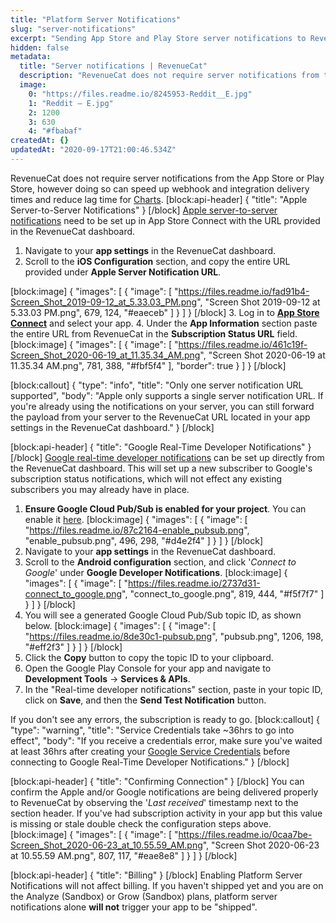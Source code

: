 ```yaml
---
title: "Platform Server Notifications"
slug: "server-notifications"
excerpt: "Sending App Store and Play Store server notifications to RevenueCat"
hidden: false
metadata: 
  title: "Server notifications | RevenueCat"
  description: "RevenueCat does not require server notifications from the App Store or Play Store, however doing so can speed up webhook and integration delivery times and reduce lag time for Charts."
  image: 
    0: "https://files.readme.io/8245953-Reddit__E.jpg"
    1: "Reddit – E.jpg"
    2: 1200
    3: 630
    4: "#fbabaf"
createdAt: {}
updatedAt: "2020-09-17T21:00:46.534Z"
---
```

RevenueCat does not require server notifications from the App Store or Play Store, however doing so can speed up webhook and integration delivery times and reduce lag time for [Charts](doc:charts).
[block:api-header]
{
  "title": "Apple Server-to-Server Notifications"
}
[/block]
[Apple server-to-server notifications](https://developer.apple.com/documentation/storekit/in-app_purchase/enabling_server-to-server_notifications) need to be set up in App Store Connect with the URL provided in the RevenueCat dashboard.

1. Navigate to your **app settings** in the RevenueCat dashboard.
2. Scroll to the **iOS Configuration** section, and copy the entire URL provided under **Apple Server Notification URL**.

[block:image]
{
  "images": [
    {
      "image": [
        "https://files.readme.io/fad91b4-Screen_Shot_2019-09-12_at_5.33.03_PM.png",
        "Screen Shot 2019-09-12 at 5.33.03 PM.png",
        679,
        124,
        "#eaeceb"
      ]
    }
  ]
}
[/block]
3. Log in to **[App Store Connect](https://appstoreconnect.apple.com/)** and select your app.
4. Under the **App Information** section paste the entire URL from RevenueCat in the **Subscription Status URL** field.
[block:image]
{
  "images": [
    {
      "image": [
        "https://files.readme.io/461c19f-Screen_Shot_2020-06-19_at_11.35.34_AM.png",
        "Screen Shot 2020-06-19 at 11.35.34 AM.png",
        781,
        388,
        "#fbf5f4"
      ],
      "border": true
    }
  ]
}
[/block]

[block:callout]
{
  "type": "info",
  "title": "Only one server notification URL supported",
  "body": "Apple only supports a single server notification URL. If you're already using the notifications on your server, you can still forward the payload from your server to the RevenueCat URL located in your app settings in the RevenueCat dashboard."
}
[/block]

[block:api-header]
{
  "title": "Google Real-Time Developer Notifications"
}
[/block]
[Google real-time developer notifications](https://developer.android.com/google/play/billing/realtime_developer_notifications) can be set up directly from the RevenueCat dashboard. This will set up a new subscriber to Google's subscription status notifications, which will not effect any existing subscribers you may already have in place.

1. **Ensure Google Cloud Pub/Sub is enabled for your project**. You can enable it [here](https://console.cloud.google.com/flows/enableapi?apiid=pubsub).
[block:image]
{
  "images": [
    {
      "image": [
        "https://files.readme.io/87c2164-enable_pubsub.png",
        "enable_pubsub.png",
        496,
        298,
        "#d4e2f4"
      ]
    }
  ]
}
[/block]
2. Navigate to your **app settings** in the RevenueCat dashboard.
3. Scroll to the **Android configuration** section, and click '*Connect to Google*' under **Google Developer Notifications**.
[block:image]
{
  "images": [
    {
      "image": [
        "https://files.readme.io/2737d31-connect_to_google.png",
        "connect_to_google.png",
        819,
        444,
        "#f5f7f7"
      ]
    }
  ]
}
[/block]
4. You will see a generated Google Cloud Pub/Sub topic ID, as shown below.
[block:image]
{
  "images": [
    {
      "image": [
        "https://files.readme.io/8de30c1-pubsub.png",
        "pubsub.png",
        1206,
        198,
        "#eff2f3"
      ]
    }
  ]
}
[/block]
5. Click the **Copy** button to copy the topic ID to your clipboard.
6. Open the Google Play Console for your app and navigate to **Development Tools** → **Services & APIs**.
7. In the "Real-time developer notifications" section, paste in your topic ID, click on **Save**, and then the **Send Test Notification** button.

If you don't see any errors, the subscription is ready to go.
[block:callout]
{
  "type": "warning",
  "title": "Service Credentials take ~36hrs to go into effect",
  "body": "If you receive a credentials error, make sure you've waited at least 36hrs after creating your [Google Service Credentials](creating-play-service-credentials) before connecting to Google Real-Time Developer Notifications."
}
[/block]

[block:api-header]
{
  "title": "Confirming Connection"
}
[/block]
You can confirm the Apple and/or Google notifications are being delivered properly to RevenueCat by observing the '*Last received*' timestamp next to the section header. If you've had subscription activity in your app but this value is missing or stale double check the configuration steps above.
[block:image]
{
  "images": [
    {
      "image": [
        "https://files.readme.io/0caa7be-Screen_Shot_2020-06-23_at_10.55.59_AM.png",
        "Screen Shot 2020-06-23 at 10.55.59 AM.png",
        807,
        117,
        "#eae8e8"
      ]
    }
  ]
}
[/block]

[block:api-header]
{
  "title": "Billing"
}
[/block]
Enabling Platform Server Notifications will not affect billing. If you haven't shipped yet and you are on the Analyze (Sandbox) or Grow (Sandbox) plans, platform server notifications alone **will not** trigger your app to be "shipped".